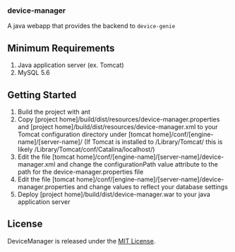 ### device-manager


A java webapp that provides the backend to `device-genie`



## Minimum Requirements

1. Java application server (ex. Tomcat)
2. MySQL 5.6



## Getting Started

1. Build the project with ant
2. Copy [project home]/build/dist/resources/device-manager.properties and [project home]/build/dist/resources/device-manager.xml to your Tomcat configuration directory under [tomcat home]/conf/[engine-name]/[server-name]/
	(If Tomcat is installed to /Library/Tomcat/ this is likely /Library/Tomcat/conf/Catalina/localhost/)
3. Edit the file [tomcat home]/conf/[engine-name]/[server-name]/device-manager.xml and change the configurationPath value attribute to the path for the device-manager.properties file
4. Edit the file [tomcat home]/conf/[engine-name]/[server-name]/device-manager.properties and change values to reflect your database settings
5. Deploy [project home]/build/dist/device-manager.war to your java application server



## License

DeviceManager is released under the [MIT License](http://www.opensource.org/licenses/MIT).